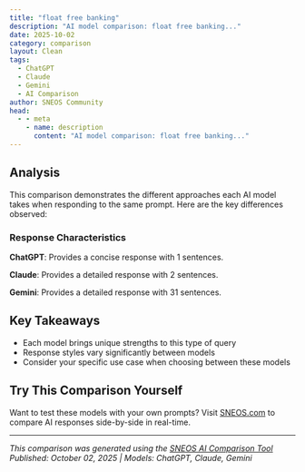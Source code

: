 ```yaml
---
title: "float free banking"
description: "AI model comparison: float free banking..."
date: 2025-10-02
category: comparison
layout: Clean
tags:
  - ChatGPT
  - Claude
  - Gemini
  - AI Comparison
author: SNEOS Community
head:
  - - meta
    - name: description
      content: "AI model comparison: float free banking..."
---
```


<ChatComparison
  title="float free banking"
  prompt="float free banking"
  :responses='{
    "ChatGPT": "Error calling OpenAI API.",
    "Claude": "\u0022Free banking\u0022 refers to a monetary system where private banks can issue their own currency without a central bank controlling money supply or requiring government backing. Here are the key aspects:\n\n## Core Principles\n- **No central bank monopoly** on currency issuance\n- **Market-driven regulation** rather than government oversight\n- **Competition between banks** issuing different currencies\n- **Gold standard or commodity backing** (historically)\n\n## Historical Examples\n- **Scotland (1716-1845)**: Banks issued competing notes, system was relatively stable\n- **United States (1837-1863)**: \u0022Free Banking Era\u0022 with state-chartered banks issuing notes\n- **Canada (1817-1935)**: Private bank notes circulated alongside government currency\n\n## Theoretical Benefits\n- Market forces eliminate inefficient banks\n- Competition leads to better banking services\n- No government manipulation of money supply\n- Reduced systemic risk through diversification\n\n## Potential Challenges\n- **Bank runs** and currency instability\n- **Coordination problems** with multiple currencies\n- **Information asymmetries** about bank reliability\n- **Network effects** favoring dominant currencies\n\n## Modern Relevance\nSome economists and cryptocurrency advocates see parallels between free banking principles and:\n- Competing cryptocurrencies\n- Private stablecoins\n- Decentralized finance (DeFi)\n\nThe concept remains debated among economists, with Austrian school economists generally supportive and others skeptical about stability without central coordination.",
    "Gemini": "Float free banking is a historical banking system where banks are not required to hold reserves with a central bank. They are free to issue their own banknotes and coins, and to accept deposits, all without direct government control.\n\nHere\u0027s a more detailed breakdown:\n\n*   **Decentralized Banking:** The system is characterized by a large number of independent banks, each operating without a central authority dictating reserve requirements or monetary policy.\n*   **Banknote Issuance:** Individual banks issue their own banknotes, which circulate as currency. The value of these banknotes depends on the perceived solvency and reputation of the issuing bank.\n*   **Competitive Currency:** Banknotes from different banks compete with each other for acceptance by the public. Banks must maintain confidence in their ability to redeem their notes for specie (gold or silver) to ensure their widespread use.\n*   **Self-Regulation:** Proponents argue that market forces, such as reputation and the threat of redemption requests, provide sufficient discipline to prevent banks from over-issuing notes or engaging in risky lending practices.\n*   **Elastic Currency:** The money supply theoretically adjusts to the demand for credit, as banks can issue more notes when economic activity increases and redeem notes when demand falls.\n\n**Historical Examples:**\n\n*   **Scotland (1716-1844):** Often cited as the most successful example of free banking. Scottish banks were relatively stable and innovative, and the system fostered economic growth.\n*   **United States (Various periods, notably before the National Banking Act of 1863):** The U.S. experienced periods of relatively free banking at the state level. These periods were often marked by instability and the circulation of notes from poorly capitalized or fraudulent banks.\n*   **Canada (1817-1935):** Canada had a decentralized banking system with privately issued banknotes that proved relatively stable, although not entirely \u0022free\u0022 due to some regulations and government oversight.\n\n**Arguments in Favor:**\n\n*   **Efficiency:** Eliminates the need for central bank intervention, potentially leading to more efficient allocation of capital.\n*   **Innovation:** Banks are incentivized to innovate and improve their services to attract customers.\n*   **Market Discipline:** Market forces, such as the threat of bank runs and the need to maintain a good reputation, keep banks in check.\n*   **Responsiveness to Demand:** The money supply can theoretically adjust more quickly and efficiently to changes in economic conditions.\n\n**Arguments Against:**\n\n*   **Instability:** The lack of a central bank to act as a lender of last resort can lead to bank runs and systemic crises.\n*   **Information Asymmetry:** It can be difficult for the public to assess the solvency of individual banks, leading to uncertainty and distrust.\n*   **Counterfeiting:** The proliferation of different banknotes can make it easier for counterfeiters to operate.\n*   **Transaction Costs:** Dealing with multiple currencies from different banks can increase transaction costs and complexity.\n*   **Inequitable Power:** In a completely unregulated system, larger, more established banks could potentially exert undue influence.\n\n**Modern Relevance:**\n\nWhile a pure float free banking system is not currently in operation in any major economy, the ideas behind it continue to be debated. Some proponents of cryptocurrency and decentralized finance (DeFi) see parallels between free banking and these emerging technologies. They argue that cryptocurrencies can provide a decentralized and competitive alternative to traditional fiat currencies.\n\n**In conclusion,** float free banking is a complex and controversial topic with a long history. While it offers potential benefits such as efficiency and innovation, it also carries significant risks related to instability and information asymmetry. The historical experience with free banking systems has been mixed, with some examples showing success and others showing failure.\n"
  }'
  published-date="12:40"
/>

## Analysis

This comparison demonstrates the different approaches each AI model takes when responding to the same prompt. Here are the key differences observed:

### Response Characteristics

**ChatGPT**: Provides a concise response with 1 sentences. 

**Claude**: Provides a detailed response with 2 sentences. 

**Gemini**: Provides a detailed response with 31 sentences. 

## Key Takeaways

- Each model brings unique strengths to this type of query
- Response styles vary significantly between models
- Consider your specific use case when choosing between these models

## Try This Comparison Yourself

Want to test these models with your own prompts? Visit [SNEOS.com](https://sneos.com) to compare AI responses side-by-side in real-time.

---

*This comparison was generated using the [SNEOS AI Comparison Tool](https://sneos.com)*
*Published: October 02, 2025 | Models: ChatGPT, Claude, Gemini*
